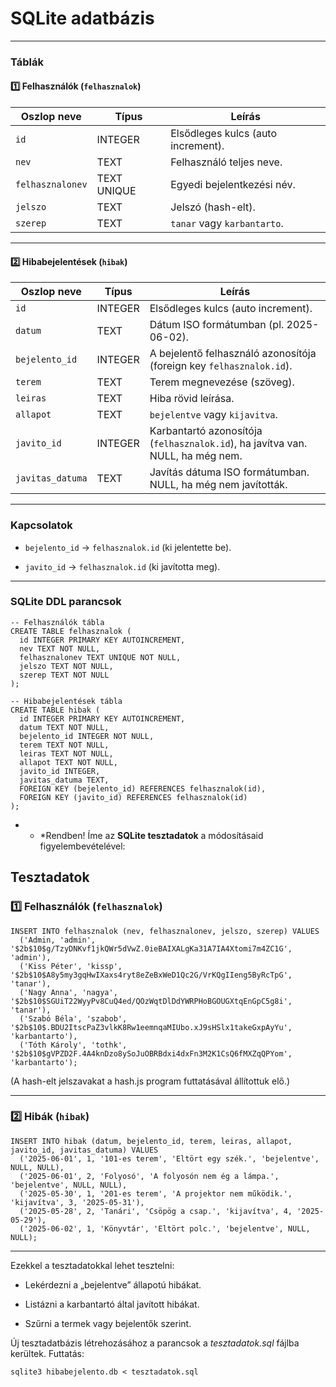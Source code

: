 # SQLite adatbázis

* * *

### **Táblák**

#### 1️⃣ **Felhasználók (`felhasznalok`)**

| Oszlop neve      | Típus       | Leírás                             |
| ---------------- | ----------- | ---------------------------------- |
| `id`             | INTEGER     | Elsődleges kulcs (auto increment). |
| `nev`            | TEXT        | Felhasználó teljes neve.           |
| `felhasznalonev` | TEXT UNIQUE | Egyedi bejelentkezési név.         |
| `jelszo`         | TEXT        | Jelszó (hash-elt).                 |
| `szerep`         | TEXT        | `tanar` vagy `karbantarto`.        |

* * *

#### 2️⃣ **Hibabejelentések (`hibak`)**

| Oszlop neve      | Típus   | Leírás                                                                         |
| ---------------- | ------- | ------------------------------------------------------------------------------ |
| `id`             | INTEGER | Elsődleges kulcs (auto increment).                                             |
| `datum`          | TEXT    | Dátum ISO formátumban (pl. 2025-06-02).                                        |
| `bejelento_id`   | INTEGER | A bejelentő felhasználó azonosítója (foreign key `felhasznalok.id`).           |
| `terem`          | TEXT    | Terem megnevezése (szöveg).                                                    |
| `leiras`         | TEXT    | Hiba rövid leírása.                                                            |
| `allapot`        | TEXT    | `bejelentve` vagy `kijavitva`.                                                 |
| `javito_id`      | INTEGER | Karbantartó azonosítója (`felhasznalok.id`), ha javítva van. NULL, ha még nem. |
| `javitas_datuma` | TEXT    | Javítás dátuma ISO formátumban. NULL, ha még nem javították.                   |

* * *

### **Kapcsolatok**

* `bejelento_id` → `felhasznalok.id` (ki jelentette be).

* `javito_id` → `felhasznalok.id` (ki javította meg).

* * *

### **SQLite DDL parancsok**

    -- Felhasználók tábla
    CREATE TABLE felhasznalok (
      id INTEGER PRIMARY KEY AUTOINCREMENT,
      nev TEXT NOT NULL,
      felhasznalonev TEXT UNIQUE NOT NULL,
      jelszo TEXT NOT NULL,
      szerep TEXT NOT NULL
    );
    
    -- Hibabejelentések tábla
    CREATE TABLE hibak (
      id INTEGER PRIMARY KEY AUTOINCREMENT,
      datum TEXT NOT NULL,
      bejelento_id INTEGER NOT NULL,
      terem TEXT NOT NULL,
      leiras TEXT NOT NULL,
      allapot TEXT NOT NULL,
      javito_id INTEGER,
      javitas_datuma TEXT,
      FOREIGN KEY (bejelento_id) REFERENCES felhasznalok(id),
      FOREIGN KEY (javito_id) REFERENCES felhasznalok(id)
    );

* * *Rendben! Íme az **SQLite tesztadatok** a módosításaid figyelembevételével:

## Tesztadatok

### **1️⃣ Felhasználók (`felhasznalok`)**

    INSERT INTO felhasznalok (nev, felhasznalonev, jelszo, szerep) VALUES
      ('Admin, 'admin', '$2b$10$g/TzyDNKvf1jkQWr5dVwZ.0ieBAIXALgKa31A7IA4Xtomi7m4ZC1G', 'admin'),
      ('Kiss Péter', 'kissp', '$2b$10$A8y5my3gqHwIXaxs4ryt8eZeBxWeD1Qc2G/VrKQgIIeng5ByRcTpG', 'tanar'),
      ('Nagy Anna', 'nagya', '$2b$10$SGUiT22WyyPv8CuQ4ed/QOzWqtDlDdYWRPHoBGOUGXtqEnGpC5g8i', 'tanar'),
      ('Szabó Béla', 'szabob', '$2b$10$.BDU2ItscPaZ3vlkK8Rw1eemnqaMIUbo.xJ9sHSlx1takeGxpAyYu', 'karbantarto'),
      ('Tóth Károly', 'tothk', '$2b$10$gVPZD2F.4A4knDzo8ySoJuOBRBdxi4dxFn3M2K1CsQ6fMXZqQPYom', 'karbantarto');

(A hash-elt jelszavakat a hash.js program futtatásával állítottuk elő.)

* * *

### **2️⃣ Hibák (`hibak`)**

    INSERT INTO hibak (datum, bejelento_id, terem, leiras, allapot, javito_id, javitas_datuma) VALUES
      ('2025-06-01', 1, '101-es terem', 'Eltört egy szék.', 'bejelentve', NULL, NULL),
      ('2025-06-01', 2, 'Folyosó', 'A folyosón nem ég a lámpa.', 'bejelentve', NULL, NULL),
      ('2025-05-30', 1, '201-es terem', 'A projektor nem működik.', 'kijavítva', 3, '2025-05-31'),
      ('2025-05-28', 2, 'Tanári', 'Csöpög a csap.', 'kijavítva', 4, '2025-05-29'),
      ('2025-06-02', 1, 'Könyvtár', 'Eltört polc.', 'bejelentve', NULL, NULL);

* * *

Ezekkel a tesztadatokkal lehet tesztelni:

* Lekérdezni a „bejelentve” állapotú hibákat.

* Listázni a karbantartó által javított hibákat.

* Szűrni a termek vagy bejelentők szerint.

Új tesztadatbázis létrehozásához a parancsok a *tesztadatok.sql* fájlba kerültek. Futtatás:

`sqlite3 hibabejelento.db < tesztadatok.sql`
